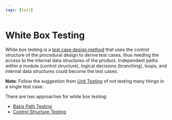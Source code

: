 ```yaml
---
tags: [test]
---
```


# White Box Testing

White box testing is a [test case design method](202206201159.md) that uses the
control structure of the procedural design to derive test cases, thus needing
the access to the internal data structures of the product. Independent paths
within a module (control structure), logical decisions (branching), loops, and
internal data structures could become the test cases.

**Note**: Follow the suggestion from [Unit Testing](202206201320.md) of not
testing many things in a single test case.

There are two approaches for white box testing:
- [Basis Path Testing](202305211025.md)
- [Control Structure Testing](202305211134.md)
